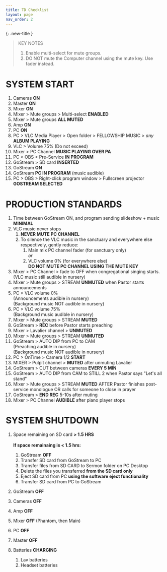 ```yaml
---
title: TD Checklist
layout: page
nav_order: 2
---
```

{: .new-title }
> KEY NOTES
>
> 1. Enable multi-select for mute groups.
> 2. DO NOT mute the Computer channel using the mute key. Use fader instead.

# SYSTEM START
1. Cameras **ON**
1. Master **ON**
1. Mixer **ON**
1. Mixer > Mute groups > Multi-select **ENABLED**
1. Mixer > Mute groups **ALL MUTED**
1. Amp **ON**
1. PC **ON**
1. PC > VLC Media Player > Open folder > FELLOWSHIP MUSIC > *any* **ALBUM PLAYING**
1. VLC > Volume 75% (Do not exceed)
1. Mixer > PC Channel **MUSIC PLAYING OVER PA**
1. PC > OBS > Pre-Service **IN PROGRAM**
1. GoStream > SD card **INSERTED**
1. GoStream **ON**
1. GoStream **PC IN PROGRAM** (music audible)
1. PC > OBS > Right-click program window > Fullscreen projector **GOSTREAM SELECTED**

# PRODUCTION STANDARDS
1. Time between GoStream ON, and program sending slideshow + music **MINIMAL**
2. VLC music never stops
   1. **NEVER MUTE PC CHANNEL**
   1. To silence the VLC music in the sanctuary and everywhere else respectively, gently reduce:
      1. Main mix PC channel fader (for sanctuary only)<br>*or*
      2. VLC volume 0% (for everywhere else)<br>**DO NOT MUTE PC CHANNEL USING THE MUTE KEY**
5. Mixer > PC Channel > fade to OFF when congregational singing starts. (VLC music still audible in nursery)
6. Mixer > Mute groups > STREAM **UNMUTED** when Pastor starts announcements
8. PC > VLC volume 0%<br>(Announcements audible in nursery)<br>(Background music NOT audible in nursery)
9. PC > VLC volume 75%<br>(Background music audible in nursery)
10. Mixer > Mute groups > STREAM **MUTED**
11. GoStream > **REC** before Pastor starts preaching
12. Mixer > Lavalier channel > **UNMUTED**
13. Mixer > Mute groups > STREAM **UNMUTED**
14. GoStream > AUTO DIP from PC to CAM<br>(Preaching audible in nursery)<br>(Background music NOT audible in nursery)
15. PC > OnTime > Camera 1/2 **START**
16. MIXER > Pulpit channel > **MUTED** after unmuting Lavalier
17. GoStream > CUT between cameras **EVERY 5 MIN**
18. GoStream > AUTO DIP from CAM to STILL 2 when Pastor says "Let's all stand"
19. Mixer > Mute groups > STREAM **MUTED** AFTER Pastor finishes post-service monologue OR calls for someone to close in prayer
20. GoStream > **END REC** 5-10s after muting
21. Mixer > PC Channel **AUDIBLE** after piano player stops

# SYSTEM SHUTDOWN
1. Space remaining on SD card **> 1.5 HRS**<br><br>
**If space remainaing is < 1.5 hrs:**
   1. GoStream **OFF**
   2. Transfer SD card from GoStream to PC
   3. Transfer files from SD CARD to Sermon folder on PC Desktop
   4. Delete the files you transferred **from the SD card only**
   5. Eject SD card from PC **using the software eject functionality**
   6. Transfer SD card from PC to GoStream

3. GoStream **OFF**
4. Cameras **OFF**
5. Amp **OFF**
6. Mixer **OFF** (Phantom, then Main)
7. PC **OFF**
8. Master **OFF**
9. Batteries **CHARGING**
   1. Lav batteries
   2. Headset batteries
